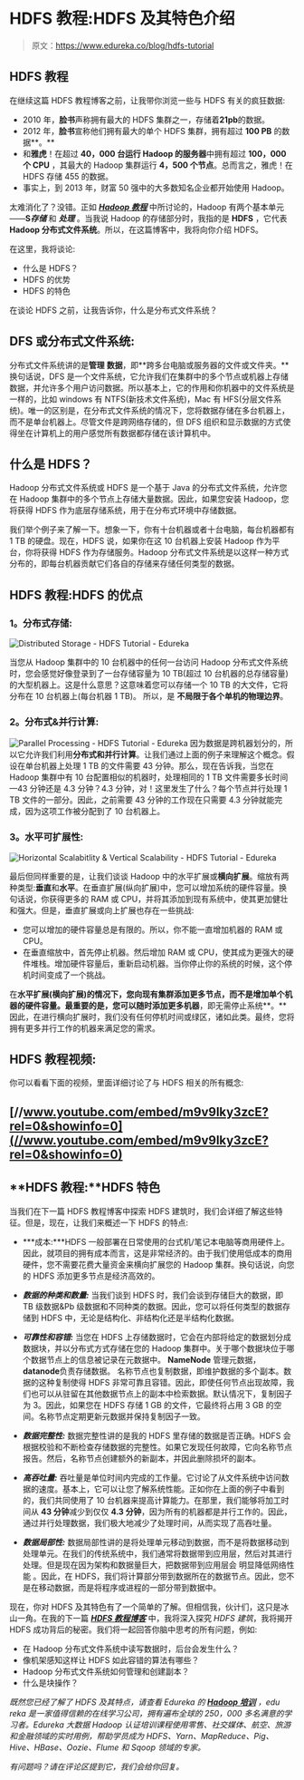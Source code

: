 # HDFS 教程:HDFS 及其特色介绍

> 原文：<https://www.edureka.co/blog/hdfs-tutorial>

## **HDFS 教程**

在继续这篇 HDFS 教程博客之前，让我带你浏览一些与 HDFS 有关的疯狂数据:

*   2010 年，**脸书**声称拥有最大的 HDFS 集群之一，存储着**21pb**的数据。
*   2012 年，**脸书**宣称他们拥有最大的单个 HDFS 集群，拥有超过 **100 PB** 的数据**。**
*   和**雅虎**！在超过 **40，000 台运行 Hadoop 的服务器**中拥有超过 **100，000 个 CPU** ，其最大的 Hadoop 集群运行 **4，500 个节点**。总而言之，雅虎！在 HDFS 存储 455 的数据。
*   事实上，到 2013 年，财富 50 强中的大多数知名企业都开始使用 Hadoop。

太难消化了？没错。正如 ***[Hadoop 教程](https://www.edureka.co/blog/hadoop-tutorial/)*** 中所讨论的，Hadoop 有两个基本单元——**S*存储*** 和 ***处理*** 。当我说 Hadoop 的存储部分时，我指的是 **HDFS** ，它代表 **Hadoop 分布式文件系统**。所以，在这篇博客中，我将向你介绍 HDFS。

在这里，我将谈论:

*   什么是 HDFS？
*   HDFS 的优势
*   HDFS 的特色

在谈论 HDFS 之前，让我告诉你，什么是分布式文件系统？

## **DFS 或分布式文件系统:**

分布式文件系统讲的是**管理** **数据**，即**跨多台电脑或服务器的文件或文件夹。**换句话说，DFS 是一个文件系统，它允许我们在集群中的多个节点或机器上存储数据，并允许多个用户访问数据。所以基本上，它的作用和你机器中的文件系统是一样的，比如 windows 有 NTFS(新技术文件系统)，Mac 有 HFS(分层文件系统)。唯一的区别是，在分布式文件系统的情况下，您将数据存储在多台机器上，而不是单台机器上。尽管文件是跨网络存储的，但 DFS 组织和显示数据的方式使得坐在计算机上的用户感觉所有数据都存储在该计算机中。

## **什么是 HDFS？**

Hadoop 分布式文件系统或 HDFS 是一个基于 Java 的分布式文件系统，允许您在 Hadoop 集群中的多个节点上存储大量数据。因此，如果您安装 Hadoop，您将获得 HDFS 作为底层存储系统，用于在分布式环境中存储数据。

我们举个例子来了解一下。想象一下，你有十台机器或者十台电脑，每台机器都有 1 TB 的硬盘。现在，HDFS 说，如果你在这 10 台机器上安装 Hadoop 作为平台，你将获得 HDFS 作为存储服务。Hadoop 分布式文件系统是以这样一种方式分布的，即每台机器贡献它们各自的存储来存储任何类型的数据。

## **HDFS 教程:HDFS 的优点**

### 1。分布式存储:

![Distributed Storage - HDFS Tutorial - Edureka](img/0c9d34654fc5dcb88f17c13086736fff.png)

当您从 Hadoop 集群中的 10 台机器中的任何一台访问 Hadoop 分布式文件系统时，您会感觉好像登录到了一台存储容量为 10 TB(超过 10 台机器的总存储容量)的大型机器上。这是什么意思？这意味着您可以存储一个 10 TB 的大文件，它将分布在 10 台机器上(每台机器 1 TB)。 所以，是 **不局限于各个单机的物理边界**。

### 2。分布式&并行计算:

![Parallel Processing - HDFS Tutorial - Edureka](img/a10b30a70da8d84f7c2ee89ab4eb4e58.png)  因为数据是跨机器划分的，所以它允许我们利用**分布式和并行计算**。让我们通过上面的例子来理解这个概念。假设在单台机器上处理 1 TB 的文件需要 43 分钟。那么，现在告诉我，当您在 Hadoop 集群中有 10 台配置相似的机器时，处理相同的 1 TB 文件需要多长时间—43 分钟还是 4.3 分钟？4.3 分钟，对！这里发生了什么？每个节点并行处理 1 TB 文件的一部分。因此，之前需要 43 分钟的工作现在只需要 4.3 分钟就能完成，因为这项工作被分配到了 10 台机器上。

### 3。水平可扩展性:

![Horizontal Scalabitlity & Vertical Scalability - HDFS Tutorial - Edureka](img/5a1276d0f3a9c5914b5767a7cf984a07.png)

最后但同样重要的是，让我们谈谈 Hadoop 中的水平扩展或**横向扩展**。缩放有两种类型:**垂直**和**水平**。在垂直扩展(纵向扩展)中，您可以增加系统的硬件容量。换句话说，你获得更多的 RAM 或 CPU，并将其添加到现有系统中，使其更加健壮和强大。但是，垂直扩展或向上扩展也存在一些挑战:

*   您可以增加的硬件容量总是有限的。所以，你不能一直增加机器的 RAM 或 CPU。
*   在垂直缩放中，首先停止机器。然后增加 RAM 或 CPU，使其成为更强大的硬件堆栈。增加硬件容量后，重新启动机器。当你停止你的系统的时候，这个停机时间变成了一个挑战。

在**水平扩展(横向扩展)**的情况下，您向现有集群添加更多节点，而不是增加单个机器的硬件容量。最重要的是，您可以**随时添加更多机器**，即无需停止系统**。**因此，在进行横向扩展时，我们没有任何停机时间或绿区，诸如此类。最终，您将拥有更多并行工作的机器来满足您的需求。

## **HDFS 教程视频:**

你可以看看下面的视频，里面详细讨论了与 HDFS 相关的所有概念:

## [//www.youtube.com/embed/m9v9lky3zcE?rel=0&showinfo=0](//www.youtube.com/embed/m9v9lky3zcE?rel=0&showinfo=0)

## **HDFS 教程:****HDFS 特色**

当我们在下一篇 HDFS 教程博客中探索 HDFS 建筑时，我们会详细了解这些特征。但是，现在，让我们来概述一下 HDFS 的特点:

*   ***成本:***HDFS 一般部署在日常使用的台式机/笔记本电脑等商用硬件上。因此，就项目的拥有成本而言，这是非常经济的。由于我们使用低成本的商用硬件，您不需要花费大量资金来横向扩展您的 Hadoop 集群。换句话说，向您的 HDFS 添加更多节点是经济高效的。

*   ***数据的种类和数量:*** 当我们谈到 HDFS 时，我们会谈到存储巨大的数据，即 TB 级数据&Pb 级数据和不同种类的数据。因此，您可以将任何类型的数据存储到 HDFS 中，无论是结构化、非结构化还是半结构化数据。

*   ***可靠性和容错:*** 当您在 HDFS 上存储数据时，它会在内部将给定的数据划分成数据块，并以分布式方式存储在您的 Hadoop 集群中。关于哪个数据块位于哪个数据节点上的信息被记录在元数据中。 **NameNode** 管理元数据，**datanode**负责存储数据。 名称节点也复制数据，即维护数据的多个副本。数据的这种复制使得 HDFS 非常可靠且容错。因此，即使任何节点出现故障，我们也可以从驻留在其他数据节点上的副本中检索数据。默认情况下，复制因子为 3。因此，如果您在 HDFS 存储 1 GB 的文件，它最终将占用 3 GB 的空间。名称节点定期更新元数据并保持复制因子一致。

*   ***数据完整性:*** 数据完整性讲的是我的 HDFS 里存储的数据是否正确。HDFS 会根据校验和不断检查存储数据的完整性。如果它发现任何故障，它向名称节点报告。然后，名称节点创建额外的新副本，并因此删除损坏的副本。

*   ***高吞吐量:*** 吞吐量是单位时间内完成的工作量。它讨论了从文件系统中访问数据的速度。基本上，它可以让您了解系统性能。正如你在上面的例子中看到的，我们共同使用了 10 台机器来提高计算能力。在那里，我们能够将加工时间从 **43 分钟**减少到仅仅 **4.3 分钟**，因为所有的机器都是并行工作的。因此，通过并行处理数据，我们极大地减少了处理时间，从而实现了高吞吐量。

*   ***数据局部性:*** 数据局部性讲的是将处理单元移动到数据，而不是将数据移动到处理单元。在我们的传统系统中，我们通常将数据带到应用层，然后对其进行处理。但是现在因为架构和数据量巨大，把数据带到应用层会 明显降低网络性能 。因此，在 HDFS，我们将计算部分带到数据所在的数据节点。因此，您不是在移动数据，而是将程序或进程的一部分带到数据中。

现在，你对 HDFS 及其特色有了一个简单的了解。但相信我，伙计们，这只是冰山一角。在我的下一篇 ***[HDFS 教程博客](https://www.edureka.co/blog/apache-hadoop-hdfs-architecture/)*** 中，我将深入探究 *HDFS 建筑*，我将揭开 HDFS 成功背后的秘密。我们将一起回答你脑中思考的所有问题，例如:

*   在 Hadoop 分布式文件系统中读写数据时，后台会发生什么？
*   像机架感知这样让 HDFS 如此容错的算法有哪些？
*   Hadoop 分布式文件系统如何管理和创建副本？
*   什么是块操作？

*既然您已经了解了 HDFS 及其特点，请查看 Edureka 的 **[Hadoop 培训](https://www.edureka.co/big-data-and-hadoop/)*** *，edu reka 是一家值得信赖的在线学习公司，拥有遍布全球的 250，000 多名满意的学习者。Edureka 大数据 Hadoop 认证培训课程使用零售、社交媒体、航空、旅游和金融领域的实时用例，帮助学员成为 HDFS、Yarn、MapReduce、Pig、Hive、HBase、Oozie、Flume 和 Sqoop 领域的专家。*

*有问题吗？请在评论区提到它，我们会给你回复。*